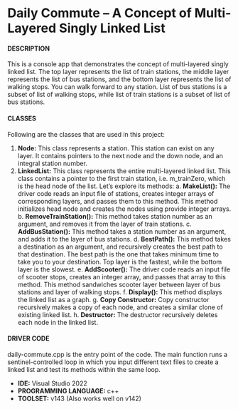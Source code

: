 # Daily Commute – A Concept of Multi-Layered Singly Linked List

#### DESCRIPTION

This is a console app that demonstrates the concept of multi-layered singly linked list. The top layer represents the list of train stations, the middle layer represents the list of bus stations, and the bottom layer represents the list of walking stops. You can walk forward to any station. List of bus stations is a subset of list of walking stops, while list of train stations is a subset of list of bus stations.

#### CLASSES

Following are the classes that are used in this project:

1.	**Node:** This class represents a station. This station can exist on any layer. It contains pointers to the next node and the down node, and an integral station number. 
2.	**LinkedList:** This class represents the entire multi-layered linked list. This class contains a pointer to the first train station, i.e. m_trainZero, which is the head node of the list. Let’s explore its methods:
a.	**MakeList():** The driver code reads an input file of stations, creates integer arrays of corresponding layers, and passes them to this method. This method initializes head node and creates the nodes using provide integer arrays.
b.	**RemoveTrainStation():** This method takes station number as an argument, and removes it from the layer of train stations.
c.	**AddBusStation():** This method takes a station number as an argument, and adds it to the layer of bus stations.
d.	**BestPath():** This method takes a destination as an argument, and recursively creates the best path to that destination. The best path is the one that takes minimum time to take you to your destination. Top layer is the fastest, while the bottom layer is the slowest. 
e.	**AddScooter():** The driver code reads an input file of scooter stops, creates an integer array, and passes that array to this method. This method sandwiches scooter layer between layer of bus stations and layer of walking stops. 
f.	**Display():** This method displays the linked list as a graph. 
g.	**Copy Constructor:** Copy constructor recursively makes a copy of each node, and creates a similar clone of existing linked list. 
h.	**Destructor:** The destructor recursively deletes each node in the linked list.

#### DRIVER CODE

daily-commute.cpp is the entry point of the code. The main function runs a sentinel-controlled loop in which you input different text files to create a linked list and test its methods within the same loop.

- **IDE:** Visual Studio 2022
- **PROGRAMMING LANGUAGE:** c++
- **TOOLSET:** v143 (Also works well on v142)
